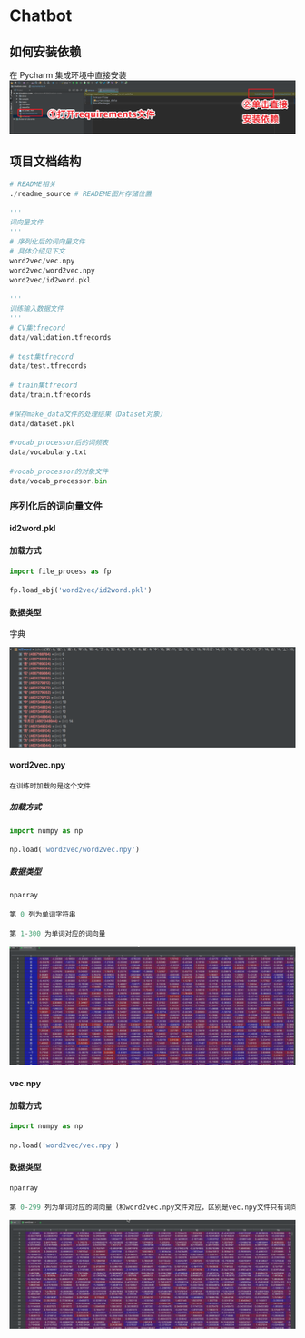 # Chatbot

## 如何安装依赖

在 Pycharm 集成环境中直接安装
![](readme_source/2018-03-20-00-22-05.png)

## 项目文档结构

```python
# README相关
./readme_source # READEME图片存储位置

'''
词向量文件
'''
# 序列化后的词向量文件
# 具体介绍见下文
word2vec/vec.npy
word2vec/word2vec.npy
word2vec/id2word.pkl

'''
训练输入数据文件
'''
# CV集tfrecord
data/validation.tfrecords

# test集tfrecord
data/test.tfrecords

# train集tfrecord
data/train.tfrecords

#保存make_data文件的处理结果（Dataset对象）
data/dataset.pkl

#vocab_processor后的词频表
data/vocabulary.txt

#vocab_processor的对象文件
data/vocab_processor.bin
```

### 序列化后的词向量文件

#### id2word.pkl

#### 加载方式

```python
import file_process as fp

fp.load_obj('word2vec/id2word.pkl')
```

#### 数据类型

字典

![](readme_source/2018-04-04-10-26-05.png)

#### word2vec.npy

`在训练时加载的是这个文件`

##### 加载方式

```python
import numpy as np

np.load('word2vec/word2vec.npy')
```

##### 数据类型

```python
nparray

第 0 列为单词字符串

第 1-300 为单词对应的词向量
```

![](readme_source/2018-04-04-10-25-59.png)

#### vec.npy

#### 加载方式

```python
import numpy as np

np.load('word2vec/vec.npy')
```

#### 数据类型

```python
nparray

第 0-299 列为单词对应的词向量（和word2vec.npy文件对应，区别是vec.npy文件只有词向量）
```

![](readme_source/2018-04-04-10-25-54.png)
